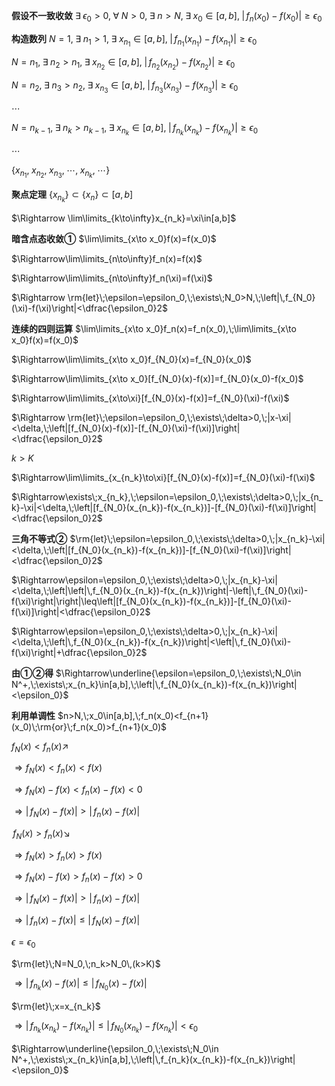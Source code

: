 **假设不一致收敛**
$\exists\;\epsilon_0>0,\;\forall\;N>0,\;\exists\;n>N,\;\exists\;x_0\in[a,b],\;|\,f_n(x_0)-f(x_0)|\geq\epsilon_0$

**构造数列**
$N=1,\;\exists\;n_1>1,\;\exists\;x_{n_1}\in[a,b],\;\left|\,f_{n_1}(x_{n_1})-f(x_{n_1})\right|\geq\epsilon_0$

$N=n_1,\;\exists\;n_2>n_1,\;\exists\;x_{n_2}\in[a,b],\;\left|\,f_{n_2}(x_{n_2})-f(x_{n_2})\right|\geq\epsilon_0$

$N=n_2,\;\exists\;n_3>n_2,\;\exists\;x_{n_3}\in[a,b],\;\left|\,f_{n_3}(x_{n_3})-f(x_{n_3})\right|\geq\epsilon_0$

$\cdots$

$N=n_{k-1},\;\exists\;n_k>n_{k-1},\;\exists\;x_{n_k}\in[a,b],\;\left|\,f_{n_k}(x_{n_k})-f(x_{n_k})\right|\geq\epsilon_0$

$\cdots$

$\{x_{n_1},\;x_{n_2},\;x_{n_3},\;\cdots,\;x_{n_k},\;\cdots\}$

**聚点定理**
$\{x_{n_k}\}\subset\{x_n\}\subset[a,b]$

$\Rightarrow \lim\limits_{k\to\infty}x_{n_k}=\xi\in[a,b]$

**暗含点态收敛①**
$\lim\limits_{x\to x_0}f(x)=f(x_0)$

$\Rightarrow\lim\limits_{n\to\infty}f_n(x)=f(x)$

$\Rightarrow\lim\limits_{n\to\infty}f_n(\xi)=f(\xi)$

$\Rightarrow \rm{let}\;\epsilon=\epsilon_0,\;\exists\;N_0>N,\;\left|\,f_{N_0}(\xi)-f(\xi)\right|<\dfrac{\epsilon_0}2$

**连续的四则运算**
$\lim\limits_{x\to x_0}f_n(x)=f_n(x_0),\;\lim\limits_{x\to x_0}f(x)=f(x_0)$

$\Rightarrow\lim\limits_{x\to x_0}f_{N_0}(x)=f_{N_0}(x_0)$

$\Rightarrow\lim\limits_{x\to x_0}[f_{N_0}(x)-f(x)]=f_{N_0}(x_0)-f(x_0)$

$\Rightarrow\lim\limits_{x\to\xi}[f_{N_0}(x)-f(x)]=f_{N_0}(\xi)-f(\xi)$

$\Rightarrow \rm{let}\;\epsilon=\epsilon_0,\;\exists\;\delta>0,\;|x-\xi|<\delta,\;\left|[f_{N_0}(x)-f(x)]-[f_{N_0}(\xi)-f(\xi)]\right|<\dfrac{\epsilon_0}2$

$k>K$

$\Rightarrow\lim\limits_{x_{n_k}\to\xi}[f_{N_0}(x)-f(x)]=f_{N_0}(\xi)-f(\xi)$

$\Rightarrow\exists\;x_{n_k},\;\epsilon=\epsilon_0,\;\exists\;\delta>0,\;|x_{n_k}-\xi|<\delta,\;\left|[f_{N_0}(x_{n_k})-f(x_{n_k})]-[f_{N_0}(\xi)-f(\xi)]\right|<\dfrac{\epsilon_0}2$

**三角不等式②**
$\rm{let}\;\epsilon=\epsilon_0,\;\exists\;\delta>0,\;|x_{n_k}-\xi|<\delta,\;\left|[f_{N_0}(x_{n_k})-f(x_{n_k})]-[f_{N_0}(\xi)-f(\xi)]\right|<\dfrac{\epsilon_0}2$

$\Rightarrow\epsilon=\epsilon_0,\;\exists\;\delta>0,\;|x_{n_k}-\xi|<\delta,\;\left|\left|\,f_{N_0}(x_{n_k})-f(x_{n_k})\right|-\left|\,f_{N_0}(\xi)-f(\xi)\right|\right|\leq\left|[f_{N_0}(x_{n_k})-f(x_{n_k})]-[f_{N_0}(\xi)-f(\xi)]\right|<\dfrac{\epsilon_0}2$

$\Rightarrow\epsilon=\epsilon_0,\;\exists\;\delta>0,\;|x_{n_k}-\xi|<\delta,\;\left|\,f_{N_0}(x_{n_k})-f(x_{n_k})\right|<\left|\,f_{N_0}(\xi)-f(\xi)\right|+\dfrac{\epsilon_0}2$

**由①②得**
$\Rightarrow\underline{\epsilon=\epsilon_0,\;\exists\;N_0\in N^+,\;\exists\;x_{n_k}\in[a,b],\;\left|\,f_{N_0}(x_{n_k})-f(x_{n_k})\right|<\epsilon_0}$

**利用单调性**
$n>N,\;x_0\in[a,b],\;f_n(x_0)<f_{n+1}(x_0)\;\rm{or}\;f_n(x_0)>f_{n+1}(x_0)$

$f_N(x)<f_n(x)\nearrow$

$\Rightarrow f_N(x)<f_n(x)<f(x)$

$\Rightarrow f_N(x)-f(x)<f_n(x)-f(x)<0$

$\Rightarrow|\,f_N(x)-f(x)|>|\,f_n(x)-f(x)|$

$\,f_N(x)>f_n(x)\searrow$

$\Rightarrow f_N(x)>f_n(x)>f(x)$

$\Rightarrow f_N(x)-f(x)>f_n(x)-f(x)>0$

$\Rightarrow|\,f_N(x)-f(x)|>|\,f_n(x)-f(x)|$

$\Rightarrow|\,f_n(x)-f(x)|\leq|\,f_N(x)-f(x)|$

$\epsilon=\epsilon_0$

$\rm{let}\;N=N_0,\;n_k>N_0\,(k>K)$

$\Rightarrow|\,f_{n_k}(x)-f(x)|\leq|\,f_{N_0}(x)-f(x)|$

$\rm{let}\;x=x_{n_k}$

$\Rightarrow|\,f_{n_k}(x_{n_k})-f(x_{n_k})|\leq|\,f_{N_0}(x_{n_k})-f(x_{n_k})|<\epsilon_0$

$\Rightarrow\underline{\epsilon_0,\;\exists\;N_0\in N^+,\;\exists\;x_{n_k}\in[a,b],\;\left|\,f_{n_k}(x_{n_k})-f(x_{n_k})\right|<\epsilon_0}$
